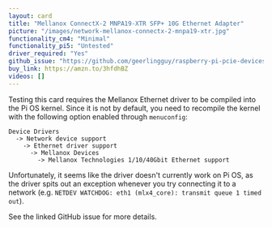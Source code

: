 ```yaml
---
layout: card
title: "Mellanox ConnectX-2 MNPA19-XTR SFP+ 10G Ethernet Adapter"
picture: "/images/network-mellanox-connectx-2-mnpa19-xtr.jpg"
functionality_cm4: "Minimal"
functionality_pi5: "Untested"
driver_required: "Yes"
github_issue: "https://github.com/geerlingguy/raspberry-pi-pcie-devices/issues/21"
buy_link: https://amzn.to/3hfdhBZ
videos: []
---
```

Testing this card requires the Mellanox Ethernet driver to be compiled into the Pi OS kernel. Since it is not by default, you need to recompile the kernel with the following option enabled through `menuconfig`:

```
Device Drivers
  -> Network device support
    -> Ethernet driver support
      -> Mellanox Devices
        -> Mellanox Technologies 1/10/40Gbit Ethernet support
```

Unfortunately, it seems like the driver doesn't currently work on Pi OS, as the driver spits out an exception whenever you try connecting it to a network (e.g. `NETDEV WATCHDOG: eth1 (mlx4_core): transmit queue 1 timed out`).

See the linked GitHub issue for more details.
